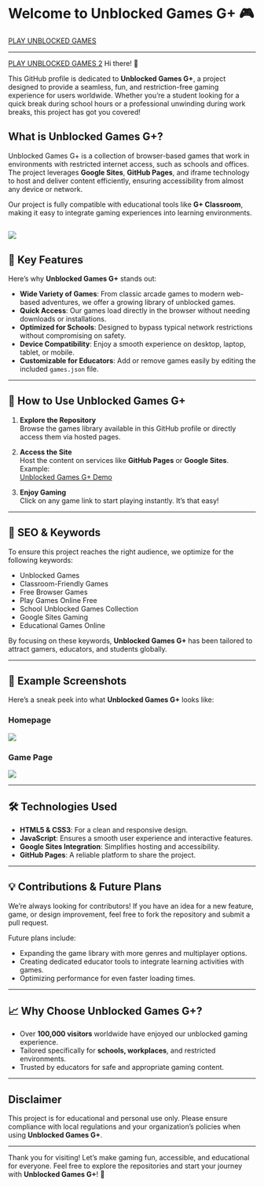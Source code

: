# Welcome to **Unblocked Games G+** 🎮  

<a href="https://sites.google.com/classrooms.management/view/">PLAY UNBLOCKED GAMES</a>
<hr>
<a href="https://sites.google.com/view/drive-u-7-home-2/">PLAY UNBLOCKED GAMES 2</a>
Hi there! 👋  

This GitHub profile is dedicated to **Unblocked Games G+**, a project designed to provide a seamless, fun, and restriction-free gaming experience for users worldwide. Whether you’re a student looking for a quick break during school hours or a professional unwinding during work breaks, this project has got you covered!  

## What is Unblocked Games G+?  

Unblocked Games G+ is a collection of browser-based games that work in environments with restricted internet access, such as schools and offices. The project leverages **Google Sites**, **GitHub Pages**, and iframe technology to host and deliver content efficiently, ensuring accessibility from almost any device or network.  

Our project is fully compatible with educational tools like **G+ Classroom**, making it easy to integrate gaming experiences into learning environments.  

<a href="https://sites.google.com/classrooms.management/view/"><img src="https://encrypted-tbn2.gstatic.com/images?q=tbn:ANd9GcTXjI2p_14eNvgNdYj7QzoKwQXyTT5O1_QVNgCG0erwgX08QzKFDPVs9TwfRqoQ3xcolnwa2w"/></a>
---

## 🌟 Key Features  

Here’s why **Unblocked Games G+** stands out:  

- **Wide Variety of Games**: From classic arcade games to modern web-based adventures, we offer a growing library of unblocked games.  
- **Quick Access**: Our games load directly in the browser without needing downloads or installations.  
- **Optimized for Schools**: Designed to bypass typical network restrictions without compromising on safety.  
- **Device Compatibility**: Enjoy a smooth experience on desktop, laptop, tablet, or mobile.  
- **Customizable for Educators**: Add or remove games easily by editing the included `games.json` file.  

---

## 🚀 How to Use Unblocked Games G+  

1. **Explore the Repository**  
   Browse the games library available in this GitHub profile or directly access them via hosted pages.  

2. **Access the Site**  
   Host the content on services like **GitHub Pages** or **Google Sites**. Example:  
   [Unblocked Games G+ Demo](https://yourusername.github.io/unblocked-games-gplus)  

3. **Enjoy Gaming**  
   Click on any game link to start playing instantly. It’s that easy!  

---

## 🎨 SEO & Keywords  

To ensure this project reaches the right audience, we optimize for the following keywords:  

- Unblocked Games  
- Classroom-Friendly Games  
- Free Browser Games  
- Play Games Online Free  
- School Unblocked Games Collection  
- Google Sites Gaming  
- Educational Games Online  

By focusing on these keywords, **Unblocked Games G+** has been tailored to attract gamers, educators, and students globally.  

---

## 📸 Example Screenshots  

Here’s a sneak peek into what **Unblocked Games G+** looks like:  

### Homepage  
<a href="https://sites.google.com/classrooms.management/view/"><img src="https://encrypted-tbn2.gstatic.com/images?q=tbn:ANd9GcTXjI2p_14eNvgNdYj7QzoKwQXyTT5O1_QVNgCG0erwgX08QzKFDPVs9TwfRqoQ3xcolnwa2w"/></a> 

### Game Page  
<a href="https://sites.google.com/classrooms.management/view/"><img src="https://encrypted-tbn2.gstatic.com/images?q=tbn:ANd9GcTXjI2p_14eNvgNdYj7QzoKwQXyTT5O1_QVNgCG0erwgX08QzKFDPVs9TwfRqoQ3xcolnwa2w"/></a>

---

## 🛠️ Technologies Used  

- **HTML5 & CSS3**: For a clean and responsive design.  
- **JavaScript**: Ensures a smooth user experience and interactive features.  
- **Google Sites Integration**: Simplifies hosting and accessibility.  
- **GitHub Pages**: A reliable platform to share the project.  

---

## 💡 Contributions & Future Plans  

We’re always looking for contributors! If you have an idea for a new feature, game, or design improvement, feel free to fork the repository and submit a pull request.  

Future plans include:  

- Expanding the game library with more genres and multiplayer options.  
- Creating dedicated educator tools to integrate learning activities with games.  
- Optimizing performance for even faster loading times.  

---

## 📈 Why Choose Unblocked Games G+?  

- Over **100,000 visitors** worldwide have enjoyed our unblocked gaming experience.  
- Tailored specifically for **schools, workplaces**, and restricted environments.  
- Trusted by educators for safe and appropriate gaming content.  

---

## Disclaimer  

This project is for educational and personal use only. Please ensure compliance with local regulations and your organization’s policies when using **Unblocked Games G+**.  

---

Thank you for visiting! Let’s make gaming fun, accessible, and educational for everyone. Feel free to explore the repositories and start your journey with **Unblocked Games G+**! 🎉  
